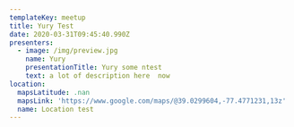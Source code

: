 ```yaml
---
templateKey: meetup
title: Yury Test
date: 2020-03-31T09:45:40.990Z
presenters:
  - image: /img/preview.jpg
    name: Yury
    presentationTitle: Yury some ntest
    text: a lot of description here  now
location:
  mapsLatitude: .nan
  mapsLink: 'https://www.google.com/maps/@39.0299604,-77.4771231,13z'
  name: Location test
---
```


